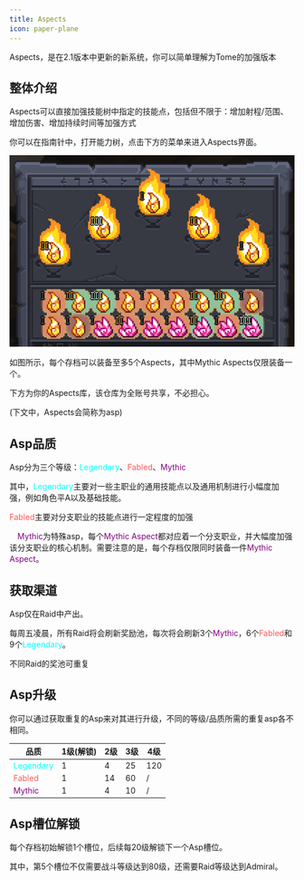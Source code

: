 ```yaml
---
title: Aspects
icon: paper-plane
---
```



Aspects，是在2.1版本中更新的新系统，你可以简单理解为Tome的加强版本

## 整体介绍

Aspects可以直接加强技能树中指定的技能点，包括但不限于：增加射程/范围、增加伤害、增加持续时间等加强方式


你可以在<tip name="指南针">指南针</tip>中，打开<tip name="能力树">能力树</tip>，点击<tip name="aspects1">下方的菜单</tip>来进入Aspects界面。

![](/assets/img/Aspects2.png)

如图所示，每个存档可以装备至多5个Aspects，其中Mythic Aspects仅限装备一个。

下方为你的Aspects库，该仓库为全账号共享，不必担心。

(下文中，Aspects会简称为asp)

## Asp品质

Asp分为三个等级：<font color=aqua>Legendary</font>、<font color=FF5555>Fabled</font>、<font color=purple>Mythic</font>

其中，<font color=aqua>Legendary</font>主要对一些主职业的通用技能点以及通用机制进行小幅度加强，例如角色平A以及基础技能。

 <font color=FF5555>Fabled</font>主要对分支职业的技能点进行一定程度的加强

　<font color=purple>Mythic</font>为特殊asp，每个<font color=purple>Mythic Aspect</font>都对应着一个分支职业，并大幅度加强该分支职业的核心机制。需要注意的是，每个存档仅限同时装备一件<font color=purple>Mythic Aspect</font>。

## 获取渠道

Asp仅在Raid中产出。

每周五凌晨，所有Raid将会刷新奖励池，每次将会刷新3个<font color=purple>Mythic</font>，6个<font color=FF5555>Fabled</font>和9个<font color=aqua>Legendary</font>。

不同Raid的奖池可重复

## Asp升级

你可以通过获取重复的Asp来对其进行升级，不同的等级/品质所需的重复asp各不相同。

|品质|1级(解锁)|2级|3级|4级|
|--|--|--|--|--|
|<font color=aqua>Legendary</font>|1|4|25|120|
|<font color=FF5555>Fabled</font>|1|14|60|/|
|<font color=purple>Mythic</font>|1|4|10|/|


## Asp槽位解锁

每个存档初始解锁1个槽位，后续每20级解锁下一个Asp槽位。

其中，第5个槽位不仅需要战斗等级达到80级，还需要Raid等级达到Admiral。































